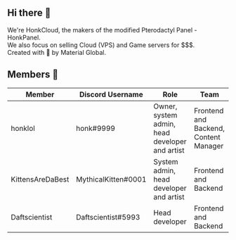 ## Hi there 👋
We're HonkCloud, the makers of the modified Pterodactyl Panel - HonkPanel.<br>
We also focus on selling Cloud (VPS) and Game servers for $$$.<br>
Created with 💖 by Material Global.

## Members 👥
| Member           | Discord Username    | Role                                            | Team                                  |
| ---------------- | ------------------- | ----------------------------------------------- | ------------------------------------- |
| honklol          | honk#9999           | Owner, system admin, head developer and artist  | Frontend and Backend, Content Manager |
| KittensAreDaBest | MythicalKitten#0001 | System admin, head developer and artist         | Frontend and Backend                  |
| Daftscientist    | Daftscientist#5993  | Head developer                                  | Frontend and Backend                  |
